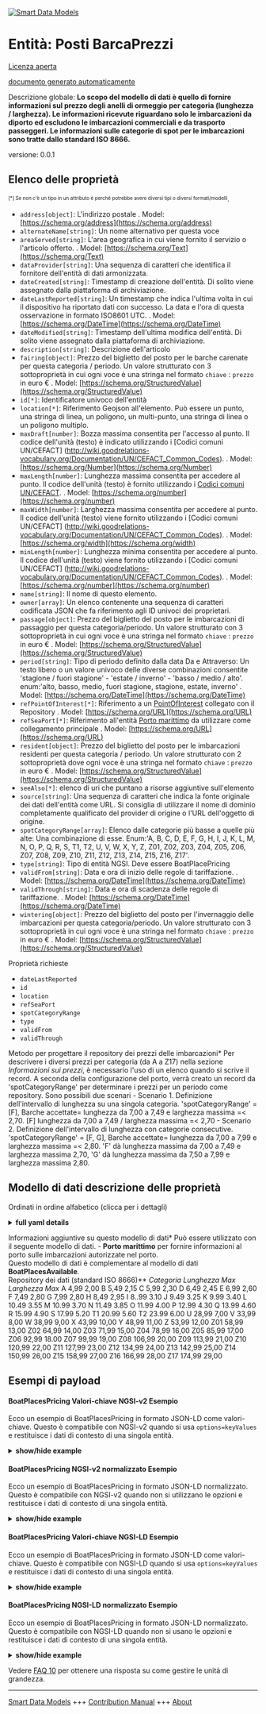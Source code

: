 <!-- 10-Header -->  
[![Smart Data Models](https://smartdatamodels.org/wp-content/uploads/2022/01/SmartDataModels_logo.png "Logo")](https://smartdatamodels.org)  
Entità: Posti BarcaPrezzi  
=========================<!-- /10-Header -->  
<!-- 15-License -->  
[Licenza aperta](https://github.com/smart-data-models//dataModel.Ports/blob/master/BoatPlacesPricing/LICENSE.md)  
[documento generato automaticamente](https://docs.google.com/presentation/d/e/2PACX-1vTs-Ng5dIAwkg91oTTUdt8ua7woBXhPnwavZ0FxgR8BsAI_Ek3C5q97Nd94HS8KhP-r_quD4H0fgyt3/pub?start=false&loop=false&delayms=3000#slide=id.gb715ace035_0_60)  
<!-- /15-License -->  
<!-- 20-Description -->  
Descrizione globale: **Lo scopo del modello di dati è quello di fornire informazioni sul prezzo degli anelli di ormeggio per categoria (lunghezza / larghezza). Le informazioni ricevute riguardano solo le imbarcazioni da diporto ed escludono le imbarcazioni commerciali e da trasporto passeggeri. Le informazioni sulle categorie di spot per le imbarcazioni sono tratte dallo standard ISO 8666.**  
versione: 0.0.1  
<!-- /20-Description -->  
<!-- 30-PropertiesList -->  

## Elenco delle proprietà  

<sup><sub>[*] Se non c'è un tipo in un attributo è perché potrebbe avere diversi tipi o diversi formati/modelli</sub></sup>.  
- `address[object]`: L'indirizzo postale  . Model: [https://schema.org/address](https://schema.org/address)- `alternateName[string]`: Un nome alternativo per questa voce  - `areaServed[string]`: L'area geografica in cui viene fornito il servizio o l'articolo offerto.  . Model: [https://schema.org/Text](https://schema.org/Text)- `dataProvider[string]`: Una sequenza di caratteri che identifica il fornitore dell'entità di dati armonizzata.  - `dateCreated[string]`: Timestamp di creazione dell'entità. Di solito viene assegnato dalla piattaforma di archiviazione.  - `dateLastReported[string]`: Un timestamp che indica l'ultima volta in cui il dispositivo ha riportato dati con successo. La data e l'ora di questa osservazione in formato ISO8601 UTC.  . Model: [https://schema.org/DateTime](https://schema.org/DateTime)- `dateModified[string]`: Timestamp dell'ultima modifica dell'entità. Di solito viene assegnato dalla piattaforma di archiviazione.  - `description[string]`: Descrizione dell'articolo  - `fairing[object]`: Prezzo del biglietto del posto per le barche carenate per questa categoria / periodo. Un valore strutturato con 3 sottoproprietà in cui ogni voce è una stringa nel formato `chiave` : `prezzo` in euro €  . Model: [https://schema.org/StructuredValue](https://schema.org/StructuredValue)- `id[*]`: Identificatore univoco dell'entità  - `location[*]`: Riferimento Geojson all'elemento. Può essere un punto, una stringa di linea, un poligono, un multi-punto, una stringa di linea o un poligono multiplo.  - `maxDraft[number]`: Bozza massima consentita per l'accesso al punto. Il codice dell'unità (testo) è indicato utilizzando i [Codici comuni UN/CEFACT] (http://wiki.goodrelations-vocabulary.org/Documentation/UN/CEFACT_Common_Codes).  . Model: [https://schema.org/Number](https://schema.org/Number)- `maxLength[number]`: Lunghezza massima consentita per accedere al punto. Il codice dell'unità (testo) è fornito utilizzando i [Codici comuni UN/CEFACT](http://wiki.goodrelations-vocabulary.org/Documentation/UN/CEFACT_Common_Codes).  . Model: [https://schema.org/number](https://schema.org/number)- `maxWidth[number]`: Larghezza massima consentita per accedere al punto. Il codice dell'unità (testo) viene fornito utilizzando i [Codici comuni UN/CEFACT] (http://wiki.goodrelations-vocabulary.org/Documentation/UN/CEFACT_Common_Codes).  . Model: [https://schema.org/width](https://schema.org/width)- `minLength[number]`: Lunghezza minima consentita per accedere al punto. Il codice dell'unità (testo) viene fornito utilizzando i [Codici comuni UN/CEFACT] (http://wiki.goodrelations-vocabulary.org/Documentation/UN/CEFACT_Common_Codes).  . Model: [https://schema.org/number](https://schema.org/number)- `name[string]`: Il nome di questo elemento.  - `owner[array]`: Un elenco contenente una sequenza di caratteri codificata JSON che fa riferimento agli ID univoci dei proprietari.  - `passage[object]`: Prezzo del biglietto del posto per le imbarcazioni di passaggio per questa categoria/periodo. Un valore strutturato con 3 sottoproprietà in cui ogni voce è una stringa nel formato `chiave` : `prezzo` in euro €  . Model: [https://schema.org/StructuredValue](https://schema.org/StructuredValue)- `period[string]`: Tipo di periodo definito dalla data Da e Attraverso: Un testo libero o un valore univoco delle diverse combinazioni consentite 'stagione / fuori stagione' - 'estate / inverno' - 'basso / medio / alto'. enum:'alto, basso, medio, fuori stagione, stagione, estate, inverno'  . Model: [https://schema.org/DateTime](https://schema.org/DateTime)- `refPointOfInterest[*]`: Riferimento a un [PointOfInterest](https://github.com/smart-data-models/dataModel.PointOfInterest/blob/master/PointOfInterest/doc/spec.md) collegato con il Repository  . Model: [https://schema.org/URL](https://schema.org/URL)- `refSeaPort[*]`: Riferimento all'entità [Porto marittimo](https://github.com/smart-data-models/dataModel.Port/blob/master/Seaport/doc/spec.md) da utilizzare come collegamento principale  . Model: [https://schema.org/URL](https://schema.org/URL)- `resident[object]`: Prezzo del biglietto del posto per le imbarcazioni residenti per questa categoria / periodo. Un valore strutturato con 2 sottoproprietà dove ogni voce è una stringa nel formato `chiave` : `prezzo` in euro €  . Model: [https://schema.org/StructuredValue](https://schema.org/StructuredValue)- `seeAlso[*]`: elenco di uri che puntano a risorse aggiuntive sull'elemento  - `source[string]`: Una sequenza di caratteri che indica la fonte originale dei dati dell'entità come URL. Si consiglia di utilizzare il nome di dominio completamente qualificato del provider di origine o l'URL dell'oggetto di origine.  - `spotCategoryRange[array]`: Elenco dalle categorie più basse a quelle più alte: Una combinazione di esse. Enum:'A, B, C, D, E, F, G, H, I, J, K, L, M, N, O, P, Q, R, S, T1, T2, U, V, W, X, Y, Z, Z01, Z02, Z03, Z04, Z05, Z06, Z07, Z08, Z09, Z10, Z11, Z12, Z13, Z14, Z15, Z16, Z17'.  - `type[string]`: Tipo di entità NGSI. Deve essere BoatPlacePricing  - `validFrom[string]`: Data e ora di inizio delle regole di tariffazione.  . Model: [https://schema.org/DateTime](https://schema.org/DateTime)- `validThrough[string]`: Data e ora di scadenza delle regole di tariffazione.  . Model: [https://schema.org/DateTime](https://schema.org/DateTime)- `wintering[object]`: Prezzo del biglietto del posto per l'invernaggio delle imbarcazioni per questa categoria/periodo. Un valore strutturato con 3 sottoproprietà in cui ogni voce è una stringa nel formato `chiave` : `prezzo` in euro €  . Model: [https://schema.org/StructuredValue](https://schema.org/StructuredValue)<!-- /30-PropertiesList -->  
<!-- 35-RequiredProperties -->  
Proprietà richieste  
- `dateLastReported`  - `id`  - `location`  - `refSeaPort`  - `spotCategoryRange`  - `type`  - `validFrom`  - `validThrough`  <!-- /35-RequiredProperties -->  
<!-- 40-RequiredProperties -->  
Metodo per progettare il repository dei prezzi delle imbarcazioni* Per descrivere i diversi prezzi per categoria (da A a Z17) nella sezione *Informazioni sui prezzi*, è necessario l'uso di un elenco quando si scrive il record. A seconda della configurazione del porto, verrà creato un record da 'spotCategoryRange' per determinare i prezzi per un periodo come repository. Sono possibili due scenari - Scenario 1. Definizione dell'intervallo di lunghezza su una singola categoria. 'spotCategoryRange' = [F], Barche accettate= lunghezza da 7,00 a 7,49 e larghezza massima =< 2,70. [F] lunghezza da 7,00 a 7,49 / larghezza massima =< 2,70 - Scenario 2. Definizione dell'intervallo di lunghezza con categorie consecutive. 'spotCategoryRange' = [F, G], Barche accettate= lunghezza da 7,00 a 7,99 e larghezza massima =< 2,80. 'F' dà lunghezza massima da 7,00 a 7,49 e larghezza massima 2,70, 'G' dà lunghezza massima da 7,50 a 7,99 e larghezza massima 2,80.  
<!-- /40-RequiredProperties -->  
<!-- 50-DataModelHeader -->  
## Modello di dati descrizione delle proprietà  
Ordinati in ordine alfabetico (clicca per i dettagli)  
<!-- /50-DataModelHeader -->  
<!-- 60-ModelYaml -->  
<details><summary><strong>full yaml details</strong></summary>    
```yaml  
BoatPlacesPricing:    
  description: 'The purpose of the data model is to provide information on the pricing of mooring rings by category (length / Width). The information received relates only to pleasure boats and excludes commercial and passenger transport boats. The information on the Spot categories for boats is taken from the ISO 8666 standard.'    
  properties:    
    address:    
      description: 'The mailing address'    
      properties:    
        addressCountry:    
          description: 'Property. The country. For example, Spain. Model:''https://schema.org/addressCountry'''    
          type: string    
        addressLocality:    
          description: 'Property. The locality in which the street address is, and which is in the region. Model:''https://schema.org/addressLocality'''    
          type: string    
        addressRegion:    
          description: 'Property. The region in which the locality is, and which is in the country. Model:''https://schema.org/addressRegion'''    
          type: string    
        postOfficeBoxNumber:    
          description: 'Property. The post office box number for PO box addresses. For example, 03578. Model:''https://schema.org/postOfficeBoxNumber'''    
          type: string    
        postalCode:    
          description: 'Property. The postal code. For example, 24004. Model:''https://schema.org/https://schema.org/postalCode'''    
          type: string    
        streetAddress:    
          description: 'Property. The street address. Model:''https://schema.org/streetAddress'''    
          type: string    
      type: object    
      x-ngsi:    
        model: https://schema.org/address    
        type: Property    
    alternateName:    
      description: 'An alternative name for this item'    
      type: string    
      x-ngsi:    
        type: Property    
    areaServed:    
      description: 'The geographic area where a service or offered item is provided'    
      type: string    
      x-ngsi:    
        model: https://schema.org/Text    
        type: Property    
    dataProvider:    
      description: 'A sequence of characters identifying the provider of the harmonised data entity.'    
      type: string    
      x-ngsi:    
        type: Property    
    dateCreated:    
      description: 'Entity creation timestamp. This will usually be allocated by the storage platform.'    
      format: date-time    
      type: string    
      x-ngsi:    
        type: Property    
    dateLastReported:    
      description: 'A timestamp which denotes the last time when the device successfully reported data. The date and time of this observation in ISO8601 UTCformat'    
      format: date-time    
      type: string    
      x-ngsi:    
        model: https://schema.org/DateTime    
        type: Property    
    dateModified:    
      description: 'Timestamp of the last modification of the entity. This will usually be allocated by the storage platform.'    
      format: date-time    
      type: string    
      x-ngsi:    
        type: Property    
    description:    
      description: 'A description of this item'    
      type: string    
      x-ngsi:    
        type: Property    
    fairing:    
      description: 'Ticket price of the place for fairing boats for this category / period. A structured value with 3 subproperties where each items is a string in the format `key` : `price` in Euro €'    
      properties:    
        day:    
          type: number    
        month:    
          type: number    
        week:    
          type: number    
      type: object    
      x-ngsi:    
        model: https://schema.org/StructuredValue    
        type: Property    
    id:    
      anyOf: &boatplacespricing_-_properties_-_owner_-_items_-_anyof    
        - description: 'Property. Identifier format of any NGSI entity'    
          maxLength: 256    
          minLength: 1    
          pattern: ^[\w\-\.\{\}\$\+\*\[\]`|~^@!,:\\]+$    
          type: string    
        - description: 'Property. Identifier format of any NGSI entity'    
          format: uri    
          type: string    
      description: 'Unique identifier of the entity'    
      x-ngsi:    
        type: Property    
    location:    
      description: 'Geojson reference to the item. It can be Point, LineString, Polygon, MultiPoint, MultiLineString or MultiPolygon'    
      oneOf:    
        - description: 'Geoproperty. Geojson reference to the item. Point'    
          properties:    
            bbox:    
              items:    
                type: number    
              minItems: 4    
              type: array    
            coordinates:    
              items:    
                type: number    
              minItems: 2    
              type: array    
            type:    
              enum:    
                - Point    
              type: string    
          required:    
            - type    
            - coordinates    
          title: 'GeoJSON Point'    
          type: object    
        - description: 'Geoproperty. Geojson reference to the item. LineString'    
          properties:    
            bbox:    
              items:    
                type: number    
              minItems: 4    
              type: array    
            coordinates:    
              items:    
                items:    
                  type: number    
                minItems: 2    
                type: array    
              minItems: 2    
              type: array    
            type:    
              enum:    
                - LineString    
              type: string    
          required:    
            - type    
            - coordinates    
          title: 'GeoJSON LineString'    
          type: object    
        - description: 'Geoproperty. Geojson reference to the item. Polygon'    
          properties:    
            bbox:    
              items:    
                type: number    
              minItems: 4    
              type: array    
            coordinates:    
              items:    
                items:    
                  items:    
                    type: number    
                  minItems: 2    
                  type: array    
                minItems: 4    
                type: array    
              type: array    
            type:    
              enum:    
                - Polygon    
              type: string    
          required:    
            - type    
            - coordinates    
          title: 'GeoJSON Polygon'    
          type: object    
        - description: 'Geoproperty. Geojson reference to the item. MultiPoint'    
          properties:    
            bbox:    
              items:    
                type: number    
              minItems: 4    
              type: array    
            coordinates:    
              items:    
                items:    
                  type: number    
                minItems: 2    
                type: array    
              type: array    
            type:    
              enum:    
                - MultiPoint    
              type: string    
          required:    
            - type    
            - coordinates    
          title: 'GeoJSON MultiPoint'    
          type: object    
        - description: 'Geoproperty. Geojson reference to the item. MultiLineString'    
          properties:    
            bbox:    
              items:    
                type: number    
              minItems: 4    
              type: array    
            coordinates:    
              items:    
                items:    
                  items:    
                    type: number    
                  minItems: 2    
                  type: array    
                minItems: 2    
                type: array    
              type: array    
            type:    
              enum:    
                - MultiLineString    
              type: string    
          required:    
            - type    
            - coordinates    
          title: 'GeoJSON MultiLineString'    
          type: object    
        - description: 'Geoproperty. Geojson reference to the item. MultiLineString'    
          properties:    
            bbox:    
              items:    
                type: number    
              minItems: 4    
              type: array    
            coordinates:    
              items:    
                items:    
                  items:    
                    items:    
                      type: number    
                    minItems: 2    
                    type: array    
                  minItems: 4    
                  type: array    
                type: array    
              type: array    
            type:    
              enum:    
                - MultiPolygon    
              type: string    
          required:    
            - type    
            - coordinates    
          title: 'GeoJSON MultiPolygon'    
          type: object    
      x-ngsi:    
        type: Geoproperty    
    maxDraft:    
      description: 'Maximum draft allowed to access the spot. The unit code (text) is given using the [UN/CEFACT Common Codes](http://wiki.goodrelations-vocabulary.org/Documentation/UN/CEFACT_Common_Codes) '    
      type: number    
      x-ngsi:    
        model: https://schema.org/Number    
        type: Property    
        units: metres    
    maxLength:    
      description: 'Maximum length allowed to access the spot. The unit code (text) is given using the [UN/CEFACT Common Codes](http://wiki.goodrelations-vocabulary.org/Documentation/UN/CEFACT_Common_Codes) '    
      type: number    
      x-ngsi:    
        model: https://schema.org/number    
        type: Property    
        units: metres    
    maxWidth:    
      description: 'Maximum width allowed to access the spot. The unit code (text) is given using the [UN/CEFACT Common Codes](http://wiki.goodrelations-vocabulary.org/Documentation/UN/CEFACT_Common_Codes) '    
      type: number    
      x-ngsi:    
        model: https://schema.org/width    
        type: Property    
        units: metres    
    minLength:    
      description: 'Minimum length allowed to access the spot. The unit code (text) is given using the [UN/CEFACT Common Codes](http://wiki.goodrelations-vocabulary.org/Documentation/UN/CEFACT_Common_Codes) '    
      type: number    
      x-ngsi:    
        model: https://schema.org/number    
        type: Property    
        units: metres    
    name:    
      description: 'The name of this item.'    
      type: string    
      x-ngsi:    
        type: Property    
    owner:    
      description: 'A List containing a JSON encoded sequence of characters referencing the unique Ids of the owner(s)'    
      items:    
        anyOf: *boatplacespricing_-_properties_-_owner_-_items_-_anyof    
        description: 'Property. Unique identifier of the entity'    
      type: array    
      x-ngsi:    
        type: Property    
    passage:    
      description: 'Ticket price of the place for passing boats for this category / period. A structured value with 3 subproperties where each items is a string in the format `key` : `price` in Euro €'    
      properties:    
        day:    
          type: number    
        month:    
          type: number    
        week:    
          type: number    
      type: object    
      x-ngsi:    
        model: https://schema.org/StructuredValue    
        type: Property    
    period:    
      description: 'Type of period defined the date From and Through: A free text or a unique value of the different combination allowed ''season / offSeason'' - ''summer / winter'' - ''low / medium / high''. enum:''high, low, medium, offSeason, season, summer, winter'''    
      enum:    
        - high    
        - low    
        - medium    
        - offSeason    
        - season    
        - summer    
        - winter    
      type: string    
      x-ngsi:    
        model: https://schema.org/DateTime    
        type: Property    
    refPointOfInterest:    
      anyOf:    
        - description: 'Property. Identifier format of any NGSI entity'    
          maxLength: 256    
          minLength: 1    
          pattern: ^[\w\-\.\{\}\$\+\*\[\]`|~^@!,:\\]+$    
          type: string    
        - description: 'Property. Identifier format of any NGSI entity'    
          format: uri    
          type: string    
      description: 'Reference to a [PointOfInterest](https://github.com/smart-data-models/dataModel.PointOfInterest/blob/master/PointOfInterest/doc/spec.md) linked with the Repository'    
      x-ngsi:    
        model: https://schema.org/URL    
        type: Relationship    
    refSeaPort:    
      anyOf:    
        - description: 'Property. Identifier format of any NGSI entity'    
          maxLength: 256    
          minLength: 1    
          pattern: ^[\w\-\.\{\}\$\+\*\[\]`|~^@!,:\\]+$    
          type: string    
        - description: 'Property. Identifier format of any NGSI entity'    
          format: uri    
          type: string    
      description: 'Reference to the entity [Seaport](https://github.com/smart-data-models/dataModel.Port/blob/master/Seaport/doc/spec.md) to use as main link'    
      x-ngsi:    
        model: https://schema.org/URL    
        type: Relationship    
    resident:    
      description: 'Ticket price of the place for resident boats for this category / period. A structured value with 2 subproperties where each items is a string in the format `key` : `price` in Euro €'    
      properties:    
        annual:    
          type: number    
        month:    
          type: number    
      type: object    
      x-ngsi:    
        model: https://schema.org/StructuredValue    
        type: Property    
    seeAlso:    
      description: 'list of uri pointing to additional resources about the item'    
      oneOf:    
        - items:    
            format: uri    
            type: string    
          minItems: 1    
          type: array    
        - format: uri    
          type: string    
      x-ngsi:    
        type: Property    
    source:    
      description: 'A sequence of characters giving the original source of the entity data as a URL. Recommended to be the fully qualified domain name of the source provider, or the URL to the source object.'    
      type: string    
      x-ngsi:    
        type: Property    
    spotCategoryRange:    
      description: 'List from the lowest to the highest categories: A combination of them. Enum:''A, B, C, D, E, F, G, H, I, J, K, L, M, N, O, P, Q, R, S, T1, T2, U, V, W, X, Y, Z, Z01, Z02, Z03, Z04, Z05, Z06, Z07, Z08, Z08, Z09, Z10, Z11, Z12, Z13, Z14, Z15, Z16, Z17'''    
      items:    
        enum:    
          - A    
          - B    
          - C    
          - D    
          - E    
          - F    
          - G    
          - H    
          - I    
          - J    
          - K    
          - L    
          - M    
          - N    
          - O    
          - P    
          - Q    
          - R    
          - S    
          - T1    
          - T2    
          - U    
          - V    
          - W    
          - X    
          - Y    
          - Z    
          - Z01    
          - Z02    
          - Z03    
          - Z04    
          - Z05    
          - Z06    
          - Z07    
          - Z08    
          - Z08    
          - Z09    
          - Z10    
          - Z11    
          - Z12    
          - Z13    
          - Z14    
          - Z15    
          - Z16    
          - Z17    
        type: string    
      type: array    
      x-ngsi:    
        type: Property    
    type:    
      description: 'NGSI Entity type. It has to be BoatPlacePricing'    
      enum:    
        - BoatPlacesPricing    
      type: string    
      x-ngsi:    
        type: Property    
    validFrom:    
      description: 'Start date and time of the pricing rules.'    
      format: date-time    
      type: string    
      x-ngsi:    
        model: https://schema.org/DateTime    
        type: Property    
    validThrough:    
      description: 'End date and time of the pricing rules.'    
      format: date-time    
      type: string    
      x-ngsi:    
        model: https://schema.org/DateTime    
        type: Property    
    wintering:    
      description: 'Ticket price of the place for wintering boats for this category / period. A structured value with 3 subproperties where each items is a string in the format `key` : `price` in Euro €'    
      properties:    
        day:    
          type: number    
        month:    
          type: number    
        week:    
          type: number    
      type: object    
      x-ngsi:    
        model: https://schema.org/StructuredValue    
        type: Property    
  required:    
    - id    
    - type    
    - location    
    - dateLastReported    
    - refSeaPort    
    - spotCategoryRange    
    - validFrom    
    - validThrough    
  type: object    
  x-derived-from: ""    
  x-disclaimer: 'Redistribution and use in source and binary forms, with or without modification, are permitted  provided that the license conditions are met. Copyleft (c) 2021 Contributors to Smart Data Models Program'    
  x-license-url: https://github.com/smart-data-models/dataModel.Ports/blob/master/BoatPlacesPricing/LICENSE.md    
  x-model-schema: https://smart-data-models.github.io/dataModel.Ports/BoatPlacePricing/schema.json    
  x-model-tags: ""    
  x-version: 0.0.1    
```  
</details>    
<!-- /60-ModelYaml -->  
<!-- 70-MiddleNotes -->  
Informazioni aggiuntive su questo modello di dati* Può essere utilizzato con il seguente modello di dati. - **Porto marittimo** per fornire informazioni al porto sulle imbarcazioni autorizzate nel porto.  
Questo modello di dati è complementare al modello di dati **BoatPlacesAvailable**.  
Repository dei dati (standard ISO 8666)** *Categoria Lunghezza Max Larghezza Max* A 4,99 2,00 B 5,49 2,15 C 5,99 2,30 D 6,49 2,45 E 6,99 2,60 F 7,49 2,80 G 7,99 2,80 H 8,49 2,95 I 8..99 3.10 J 9.49 3.25 K 9.99 3.40 L 10.49 3.55 M 10.99 3.70 N 11.49 3.85 O 11.99 4.00 P 12.99 4.30 Q 13.99 4.60 R 15.99 4.90 S 17.99 5.20 T1 20.99 5.60 T2 23.99 6.00 U 28,99 7,00 V 33,99 8,00 W 38,99 9,00 X 43,99 10,00 Y 48,99 11,00 Z 53,99 12,00 Z01 58,99 13,00 Z02 64,99 14,00 Z03 71,99 15,00 Z04 78,99 16,00 Z05 85,99 17,00 Z06 92,99 18.00 Z07 99,99 19,00 Z08 106,99 20,00 Z09 113,99 21,00 Z10 120,99 22,00 Z11 127,99 23,00 Z12 134,99 24,00 Z13 142,99 25,00 Z14 150,99 26,00 Z15 158,99 27,00 Z16 166,99 28,00 Z17 174,99 29,00  
<!-- /70-MiddleNotes -->  
<!-- 80-Examples -->  
## Esempi di payload  
#### BoatPlacesPricing Valori-chiave NGSI-v2 Esempio  
Ecco un esempio di BoatPlacesPricing in formato JSON-LD come valori-chiave. Questo è compatibile con NGSI-v2 quando si usa `options=keyValues` e restituisce i dati di contesto di una singola entità.  
<details><summary><strong>show/hide example</strong></summary>    
```json  
{  
  "id": "urn:ngsi-ld:BoatPlacePricing:BoatPlacePricing:MNCA-BPP-Range-FG",  
  "type": "BoatPlacesPricing",  
  "name": "Riviera-Port-NCE-SPAP-BPA-Range-FG",  
  "alternateName": "Riviera Port - Pricing of the Places by Categories",  
  "description": "Pricing of the Places by Categories",  
  "seeAlso": "https://ccinicecotedazur/docs/tarifs-plaisance-yachting-ports-passage-2019",  
  "areaServed": "Riviera Port",  
  "dateLastReported": "2020-03-17T08:45:00Z",  
  "refSeaPort": "urn:ngsi-ld:SeaPort:Riviera-Port-NCE-SP-001",  
  "spotCategoryRange": [  
    "F",  
    "G"  
  ],  
  "minLength": 7,  
  "maxLength": 7.99,  
  "maxWidth": 2.80,  
  "maxDraft": 2.55,  
  "validFrom": "2021-01-01T17:21:20Z",  
  "validThrough": "2021-02-10T17:21:20Z",  
  "period": "season",  
  "passage": {  
    "day": 29.45,  
    "week": 200.15,  
    "month": 821.20  
  },  
  "resident": {  
    "month": 760.41,  
    "annual": 9125.00  
  },  
  "wintering": {  
    "day": 27.00,  
    "week": 185.00,  
    "month": 775.00  
  },  
  "fairing": {  
    "day": 17.30,  
    "week": 87.00,  
    "month": 260.90  
  },  
  "location": {  
    "type": "Polygon",  
    "coordinates": [[[100, 0], [101, 0], [101, 1], [100, 1], [100, 0]]]  
  }  
}  
```  
</details>  
#### BoatPlacesPricing NGSI-v2 normalizzato Esempio  
Ecco un esempio di BoatPlacesPricing in formato JSON-LD normalizzato. Questo è compatibile con NGSI-v2 quando non si utilizzano le opzioni e restituisce i dati di contesto di una singola entità.  
<details><summary><strong>show/hide example</strong></summary>    
```json  
{  
  "id": "urn:ngsi-ld:BoatPlacePricing:BoatPlacePricing:MNCA-BPP-Range-FG",  
  "type": "BoatPlacePricing",  
  "name": {  
    "type": "Property",  
    "value": "Riviera-Port-NCE-SPAP-BPA-Range-FG"  
  },  
  "alternateName": {  
    "type": "Property",  
    "value": "Riviera Port - Pricing of the Places by Categories"  
  },  
  "description": {  
    "type": "Property",  
    "value": "Pricing of the Places by Categories"  
  },  
  "seeAlso": {  
    "type": "Property",  
    "value": "https://ccinicecotedazur/docs/tarifs-plaisance-yachting-ports-passage-2019"  
  },  
  "areaServed": {  
    "type": "Property",  
    "value": "Riviera Port"  
  },  
  "dateLastReported": {  
    "type": "DateTime",  
    "value": "2020-03-17T08:45:00Z"  
  },  
  "refSeaPort": {  
    "type": "Relationship",  
    "value": "urn:ngsi-ld:SeaPort:Riviera-Port-NCE-SP-001"  
  },  
  "spotCategoryRange": {  
    "type": "property",  
    "value": [  
      "F",  
      "G"  
    ]  
  },  
  "minLength": {  
    "type": "Property",  
    "value": 7  
  },  
  "maxLength": {  
    "type": "Property",  
    "value": 7.99  
  },  
  "maxWidth": {  
    "type": "Property",  
    "value": 2.80  
  },  
  "maxDraft": {  
    "type": "Property",  
    "value": 2.55  
  },  
  "validFrom": {  
    "type": "DateTime",  
    "value": "2021-01-01T17:21:20Z"  
  },  
  "validThrough": {  
    "type": "DateTime",  
    "value": "2021-02-10T17:21:20Z"  
  },  
  "period": {  
    "type": "Property",  
    "value": "season"  
  },  
  "passage": {  
    "type": "Property",  
    "value": {  
      "day": 29.45,  
      "week": 200.15,  
      "month": 821.20  
    }  
  },  
  "resident": {  
    "type": "Property",  
    "value": {  
      "month": 760.41,  
      "annual": 9125.00  
    }  
  },  
  "wintering": {  
    "type": "Property",  
    "value": {  
      "day": 27.00,  
      "week": 185.00,  
      "month": 775.00  
    }  
  },  
  "fairing": {  
    "type": "Property",  
    "value": {  
      "day": 17.30,  
      "week": 87.00,  
      "month": 260.90  
    },  
    "location": {  
      "type": "GeoProperty",  
      "value": {  
        "type": "Polygon",  
        "coordinates": [  
          [  
            [  
              100,  
              0  
            ],  
            [  
              101,  
              0  
            ],  
            [  
              101,  
              1  
            ],  
            [  
              100,  
              1  
            ],  
            [  
              100,  
              0  
            ]  
          ]  
        ]  
      }  
    }  
  }  
}  
```  
</details>  
#### BoatPlacesPricing Valori-chiave NGSI-LD Esempio  
Ecco un esempio di BoatPlacesPricing in formato JSON-LD come valori-chiave. Questo è compatibile con NGSI-LD quando si usa `options=keyValues` e restituisce i dati di contesto di una singola entità.  
<details><summary><strong>show/hide example</strong></summary>    
```json  
{  
    "id": "urn:ngsi-ld:BoatPlacePricing:BoatPlacePricing:MNCA-BPP-Range-FG",  
    "type": "BoatPlacePricing",  
    "alternateName": {  
        "type": "Property",  
        "value": "Riviera Port - Pricing of the Places by Categories"  
    },  
    "areaServed": {  
        "type": "Property",  
        "value": "Riviera Port"  
    },  
    "dateLastReported": {  
        "type": "DateTime",  
        "value": "2020-03-17T08:45:00Z"  
    },  
    "description": {  
        "type": "Property",  
        "value": "Pricing of the Places by Categories"  
    },  
    "fairing": {  
        "type": "Property",  
        "value": {  
            "day": 17.3,  
            "week": 87.0,  
            "month": 260.9  
        }  
    },  
    "location": {  
        "type": "GeoProperty",  
        "value": {  
            "type": "Polygon",  
            "coordinates": [  
                [  
                    [  
                        100,  
                        0  
                    ],  
                    [  
                        101,  
                        0  
                    ],  
                    [  
                        101,  
                        1  
                    ],  
                    [  
                        100,  
                        1  
                    ],  
                    [  
                        100,  
                        0  
                    ]  
                ]  
            ]  
        }  
    },  
    "maxDraft": {  
        "type": "Property",  
        "value": 2.55  
    },  
    "maxLength": {  
        "type": "Property",  
        "value": 7.99  
    },  
    "maxWidth": {  
        "type": "Property",  
        "value": 2.8  
    },  
    "minLength": {  
        "type": "Property",  
        "value": 7  
    },  
    "name": {  
        "type": "Property",  
        "value": "Riviera-Port-NCE-SPAP-BPA-Range-FG"  
    },  
    "passage": {  
        "type": "Property",  
        "value": {  
            "day": 29.45,  
            "week": 200.15,  
            "month": 821.2  
        }  
    },  
    "period": {  
        "type": "Property",  
        "value": "season"  
    },  
    "refSeaPort": {  
        "type": "Relationship",  
        "value": "urn:ngsi-ld:SeaPort:Riviera-Port-NCE-SP-001"  
    },  
    "resident": {  
        "type": "Property",  
        "value": {  
            "month": 760.41,  
            "annual": 9125.0  
        }  
    },  
    "seeAlso": {  
        "type": "Property",  
        "value": "https://ccinicecotedazur/docs/tarifs-plaisance-yachting-ports-passage-2019"  
    },  
    "spotCategoryRange": {  
        "type": "property",  
        "value": [  
            "F",  
            "G"  
        ]  
    },  
    "validFrom": {  
        "type": "DateTime",  
        "value": "2021-01-01T17:21:20Z"  
    },  
    "validThrough": {  
        "type": "DateTime",  
        "value": "2021-02-10T17:21:20Z"  
    },  
    "wintering": {  
        "type": "Property",  
        "value": {  
            "day": 27.0,  
            "week": 185.0,  
            "month": 775.0  
        }  
    },  
    "@context": [  
        "https://uri.etsi.org/ngsi-ld/v1/ngsi-ld-core-context.jsonld",  
        "https://raw.githubusercontent.com/smart-data-models/dataModel.Ports/master/context.jsonld"  
    ]  
}  
```  
</details>  
#### BoatPlacesPricing NGSI-LD normalizzato Esempio  
Ecco un esempio di BoatPlacesPricing in formato JSON-LD normalizzato. Questo è compatibile con NGSI-LD quando non si usano le opzioni e restituisce i dati di contesto di una singola entità.  
<details><summary><strong>show/hide example</strong></summary>    
```json  
{  
    "id": "urn:ngsi-ld:BoatPlacePricing:BoatPlacePricing:MNCA-BPP-Range-FG",  
    "type": "BoatPlacePricing",  
    "alternateName": "Riviera Port - Pricing of the Places by Categories",  
    "areaServed": "Riviera Port",  
    "dateLastReported": "2020-03-17T08:45:00Z",  
    "description": "Pricing of the Places by Categories",  
    "fairing": {  
        "day": 17.3,  
        "week": 87.0,  
        "month": 260.9  
    },  
    "location": {  
        "type": "Polygon",  
        "coordinates": [  
            [  
                [  
                    100,  
                    0  
                ],  
                [  
                    101,  
                    0  
                ],  
                [  
                    101,  
                    1  
                ],  
                [  
                    100,  
                    1  
                ],  
                [  
                    100,  
                    0  
                ]  
            ]  
        ]  
    },  
    "maxDraft": 2.55,  
    "maxLength": 7.99,  
    "maxWidth": 2.8,  
    "minLength": 7,  
    "name": "Riviera-Port-NCE-SPAP-BPA-Range-FG",  
    "passage": {  
        "day": 29.45,  
        "week": 200.15,  
        "month": 821.2  
    },  
    "period": "season",  
    "refSeaPort": "urn:ngsi-ld:SeaPort:Riviera-Port-NCE-SP-001",  
    "resident": {  
        "month": 760.41,  
        "annual": 9125.0  
    },  
    "seeAlso": "https://ccinicecotedazur/docs/tarifs-plaisance-yachting-ports-passage-2019",  
    "spotCategoryRange": [  
        "F",  
        "G"  
    ],  
    "validFrom": "2021-01-01T17:21:20Z",  
    "validThrough": "2021-02-10T17:21:20Z",  
    "wintering": {  
        "day": 27.0,  
        "week": 185.0,  
        "month": 775.0  
    },  
    "@context": [  
        "https://uri.etsi.org/ngsi-ld/v1/ngsi-ld-core-context.jsonld",  
        "https://raw.githubusercontent.com/smart-data-models/dataModel.Ports/master/context.jsonld"  
    ]  
}  
```  
</details><!-- /80-Examples -->  
<!-- 90-FooterNotes -->  
<!-- /90-FooterNotes -->  
<!-- 95-Units -->  
Vedere [FAQ 10](https://smartdatamodels.org/index.php/faqs/) per ottenere una risposta su come gestire le unità di grandezza.  
<!-- /95-Units -->  
<!-- 97-LastFooter -->  
---  
[Smart Data Models](https://smartdatamodels.org) +++ [Contribution Manual](https://bit.ly/contribution_manual) +++ [About](https://bit.ly/Introduction_SDM)<!-- /97-LastFooter -->  
